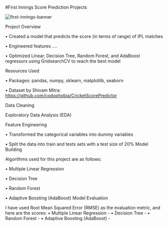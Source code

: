 #First Innings Score Prediction Projects

![first-innings-banner](https://user-images.githubusercontent.com/58104706/93117836-09275780-f6dd-11ea-841b-0b030904e488.png)



Project Overview

• Created a model that predicts the score (in terms of range) of IPL matches

• Engineered features ....

• Optimized Linear, Decision Tree, Random Forest, and AdaBoost regressors using GridsearchCV to reach the best model



Resources Used

• Packages: pandas, numpy, sklearn, matplotlib, seaborn

• Dataset by Shivam Mitra: https://github.com/codophobia/CricketScorePredictor

Data Cleaning

Exploratory Data Analysis (EDA)

Feature Engineering

• Transformed the categorical variables into dummy variables

• Split the data into train and tests sets with a test size of 20%
Model Building

Algorithms used for this project are as follows:

• Multiple Linear Regression

• Decision Tree

• Random Forest

• Adaptive Boosting (AdaBoost)
Model Evaluation

I have used Root Mean Squared Error (RMSE) as the evaluation metric, and here are the scores:
• Multiple Linear Regression -
• Decision Tree -
• Random Forest -
• Adaptive Boosting (AdaBoost) -


